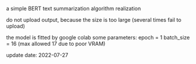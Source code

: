 a simple BERT text summarization algorithm realization

do not upload output, because the size is too large (several times fail to upload)

the model is fitted by google colab
some parameters: epoch = 1
                 batch_size = 16 (max allowed 17 due to poor VRAM)

update date: 2022-07-27